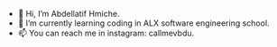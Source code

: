 - 👋 Hi, I’m Abdellatif Hmiche.
- 🌱 I’m currently learning coding in ALX software engineering school.
- 📫 You can reach me in instagram: callmevbdu.
